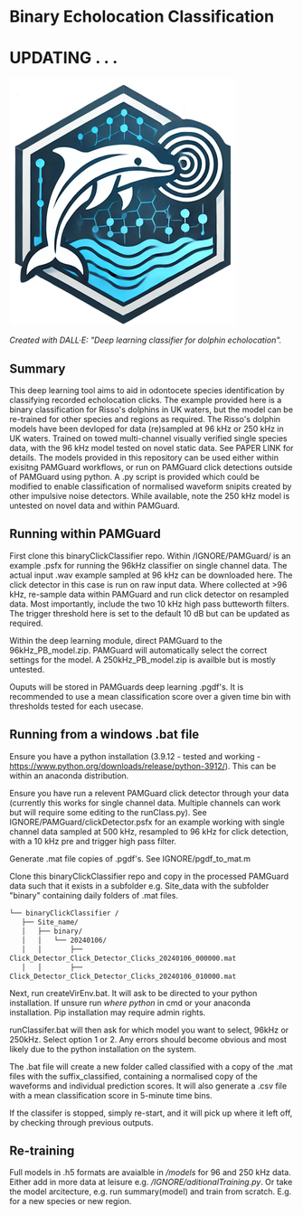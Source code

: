 # Binary Echolocation Classification

# UPDATING . . .

![image](logo.png)

*Created with DALL·E: "Deep learning classifier for dolphin echolocation".*

## Summary
This deep learning tool aims to aid in odontocete species identification by classifying recorded echolocation clicks. The example provided here is a binary classification for Risso's dolphins in UK waters, but the model can be re-trained for other species and regions as required. The Risso's dolphin models have been devloped for data (re)sampled at 96 kHz or 250 kHz in UK waters.  Trained on towed multi-channel visually verified single species data, with the 96 kHz model tested on novel static data. See PAPER LINK for details. The models provided in this repository can be used either within exisitng PAMGuard workflows, or run on PAMGuard click detections outside of PAMGuard using python. A .py script is provided which could be modified to enable classification of normalised waveform snipits created by other impulsive noise detectors. While available, note the 250 kHz model is untested on novel data and within PAMGuard.


## Running within PAMGuard
First clone this binaryClickClassifier repo. Within /IGNORE/PAMGuard/ is an example .psfx for running the 96kHz classifier on single channel data. The actual input .wav example sampled at 96 kHz can be downloaded here. The click detector in this case is run on raw input data. Where collected at >96 kHz, re-sample data within PAMGuard and run click detector on resampled data. Most importantly, include the two 10 kHz high pass butteworth filters. The trigger threshold here is set to the default 10 dB but can be updated as required.
 
Within the deep learning module, direct PAMGuard to the 96kHz_PB_model.zip. PAMGuard will automatically select the correct settings for the model. A 250kHz_PB_model.zip is availble but is mostly untested.
 
Ouputs will be stored in PAMGuards deep learning .pgdf's. It is recommended to use a mean classification score over a given time bin with thresholds tested for each usecase.
 
## Running from a windows .bat file
Ensure you have a python installation (3.9.12 - tested and working - https://www.python.org/downloads/release/python-3912/). This can be within an anaconda distribution. 
 
Ensure you have run a relevent PAMGuard click detector through your data (currently this works for single channel data. Multiple channels can work but will require some editing to the runClass.py). See IGNORE/PAMGuard/clickDetector.psfx for an example working with single channel data sampled at 500 kHz, resampled to 96 kHz for click detection, with a 10 kHz pre and trigger high pass filter.
 
Generate .mat file copies of .pgdf's. See IGNORE/pgdf_to_mat.m
 
Clone this binaryClickClassifier repo and copy in the processed PAMGuard data such that it exists in a subfolder e.g. Site_data with the subfolder "binary" containing daily folders of .mat files. 
 ```
 └── binaryClickClassifier /
    ├── Site_name/
    │   ├── binary/
    │   │   └── 20240106/
    │   │       ├── Click_Detector_Click_Detector_Clicks_20240106_000000.mat
    │   │       ├── Click_Detector_Click_Detector_Clicks_20240106_010000.mat
```

Next, run createVirEnv.bat. It will ask to be directed to your python installation. If unsure run *where python* in cmd or your anaconda installation. Pip installation may require admin rights. 
 
runClassifer.bat will then ask for which model you want to select, 96kHz or 250kHz. Select option 1 or 2. Any errors should become obvious and most likely due to the python installation on the system.
 
The .bat file will create a new folder called classified with a copy of the .mat files with the suffix_classified, containing a normalised copy of the waveforms and individual prediction scores. It will also generate a .csv file with a mean classification score in 5-minute time bins.
 
If the classifer is stopped, simply re-start, and it will pick up where it left off, by checking through previous outputs. 
 
## Re-training
Full models in .h5 formats are avaialble in */models* for 96 and 250 kHz data. Either add in more data at leisure e.g. */IGNORE/aditionalTraining.py*. Or take the model arcitecture, e.g. run summary(model) and train from scratch. E.g. for a new species or new region.   
